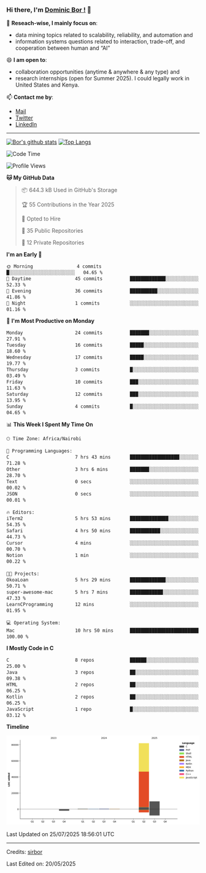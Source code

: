 ### Hi there, I'm [Dominic Bor !](https://www.dominicbor.me/) 👋

🔭 **Reseach-wise, I mainly focus on**:

- data mining topics related to scalability, reliability, and automation and
- information systems questions related to interaction, trade-off, and cooperation between human and “AI”

😄 **I am open to**:

- collaboration opportunities (anytime & anywhere & any type) and
- research internships (open for Summer 2025). I could legally work in United States and Kenya.

📫 **Contact me by**:

- [Mail](mailto:dominicbor@icloud.com)
- [Twitter](https://twitter.com/Kd_Bpr)
- [LinkedIn](https://www.linkedin.com/in/sirbor/)

---

[![Bor's github stats](https://github-readme-stats.vercel.app/api?username=sirbor&theme=material-palenight&count_private=true&hide=contribs)](https://github.com/anuraghazra/github-readme-stats)
[![Top Langs](https://github-readme-stats.vercel.app/api/top-langs/?username=sirbor&theme=material-palenight&hide=Jupyter&layout=compact)](https://github.com/anuraghazra/github-readme-stats)

<!--START_SECTION:waka-->
![Code Time](http://img.shields.io/badge/Code%20Time-927%20hrs%2023%20mins-blue)

![Profile Views](http://img.shields.io/badge/Profile%20Views-0-blue)

**🐱 My GitHub Data** 

> 📦 644.3 kB Used in GitHub's Storage 
 > 
> 🏆 55 Contributions in the Year 2025
 > 
> 💼 Opted to Hire
 > 
> 📜 35 Public Repositories 
 > 
> 🔑 12 Private Repositories 
 > 
**I'm an Early 🐤** 

```text
🌞 Morning                4 commits           █░░░░░░░░░░░░░░░░░░░░░░░░   04.65 % 
🌆 Daytime                45 commits          █████████████░░░░░░░░░░░░   52.33 % 
🌃 Evening                36 commits          ██████████░░░░░░░░░░░░░░░   41.86 % 
🌙 Night                  1 commits           ░░░░░░░░░░░░░░░░░░░░░░░░░   01.16 % 
```
📅 **I'm Most Productive on Monday** 

```text
Monday                   24 commits          ███████░░░░░░░░░░░░░░░░░░   27.91 % 
Tuesday                  16 commits          █████░░░░░░░░░░░░░░░░░░░░   18.60 % 
Wednesday                17 commits          █████░░░░░░░░░░░░░░░░░░░░   19.77 % 
Thursday                 3 commits           █░░░░░░░░░░░░░░░░░░░░░░░░   03.49 % 
Friday                   10 commits          ███░░░░░░░░░░░░░░░░░░░░░░   11.63 % 
Saturday                 12 commits          ███░░░░░░░░░░░░░░░░░░░░░░   13.95 % 
Sunday                   4 commits           █░░░░░░░░░░░░░░░░░░░░░░░░   04.65 % 
```


📊 **This Week I Spent My Time On** 

```text
🕑︎ Time Zone: Africa/Nairobi

💬 Programming Languages: 
C                        7 hrs 43 mins       ██████████████████░░░░░░░   71.28 % 
Other                    3 hrs 6 mins        ███████░░░░░░░░░░░░░░░░░░   28.70 % 
Text                     0 secs              ░░░░░░░░░░░░░░░░░░░░░░░░░   00.02 % 
JSON                     0 secs              ░░░░░░░░░░░░░░░░░░░░░░░░░   00.01 % 

🔥 Editors: 
iTerm2                   5 hrs 53 mins       ██████████████░░░░░░░░░░░   54.35 % 
Safari                   4 hrs 50 mins       ███████████░░░░░░░░░░░░░░   44.73 % 
Cursor                   4 mins              ░░░░░░░░░░░░░░░░░░░░░░░░░   00.70 % 
Notion                   1 min               ░░░░░░░░░░░░░░░░░░░░░░░░░   00.22 % 

🐱‍💻 Projects: 
OkoaLoan                 5 hrs 29 mins       █████████████░░░░░░░░░░░░   50.71 % 
super-awesome-mac        5 hrs 7 mins        ████████████░░░░░░░░░░░░░   47.33 % 
LearnCProgramming        12 mins             ░░░░░░░░░░░░░░░░░░░░░░░░░   01.95 % 

💻 Operating System: 
Mac                      10 hrs 50 mins      █████████████████████████   100.00 % 
```

**I Mostly Code in C** 

```text
C                        8 repos             ██████░░░░░░░░░░░░░░░░░░░   25.00 % 
Java                     3 repos             ██░░░░░░░░░░░░░░░░░░░░░░░   09.38 % 
HTML                     2 repos             ██░░░░░░░░░░░░░░░░░░░░░░░   06.25 % 
Kotlin                   2 repos             ██░░░░░░░░░░░░░░░░░░░░░░░   06.25 % 
JavaScript               1 repo              █░░░░░░░░░░░░░░░░░░░░░░░░   03.12 % 
```



**Timeline**

![Lines of Code chart](https://raw.githubusercontent.com/sirbor/sirbor/main/assets/bar_graph.png)


 Last Updated on 25/07/2025 18:56:01 UTC
<!--END_SECTION:waka-->
---

Credits: [sirbor](https://github.com/sirbor)

Last Edited on: 20/05/2025
